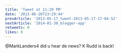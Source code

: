 ```yaml
---
title: 'Tweet at 11:29 PM'
date: '2013-06-26T23:29:44'
prevArticle: '2013-05-17_tweet-2013-05-17-17-04-52'
nextArticle: '2014-01-30_blogger-app'
retweets: 0
likes: 0
---
```

@MarkLanders4 did u hear de news? K Rudd is back!